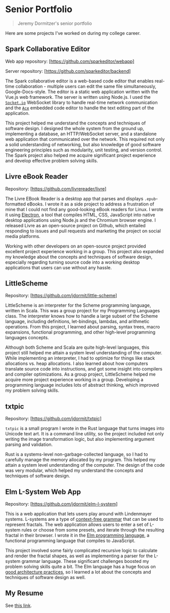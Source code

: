 # Senior Portfolio
> Jeremy Dormitzer's senior portfolio

Here are some projects I've worked on during my college career.

## Spark Collaborative Editor
Web app repository: [https://github.com/sparkeditor/webapp]

Server repository: [https://github.com/sparkeditor/backend]

The Spark collaborative editor is a web-based code editor that enables real-time collaboration - multiple users can edit the same file simultaneously, Google-Docs-style. The editor is a static web application written with the Vue.js web framework. The server is written using Node.js. I used the [`Socket.io`](https://socket.io) WebSocket library to handle real-time network communication and the [`Ace`](https://ace.c9.io) embedded code editor to handle the text editing part of the application.

This project helped me understand the concepts and techniques of software design. I designed the whole system from the ground up, implementing a database, an HTTP/WebSocket server, and a standalone web application that communicated over the network. This required not only a solid understanding of networking, but also knowledge of good software engineering principles such as modularity, unit testing, and version control. The Spark project also helped me acquire significant project experience and develop effective problem solving skills.

## Livre eBook Reader
Repository: [https://github.com/livrereader/livre]

The Livre EBook Reader is a desktop app that parses and displays `.epub`-formatted eBooks. I wrote it as a side project to address a frustration of mine that I could not find any good-looking eBook readers for Linux. I wrote it using [Electron](https://electron.atom.io), a tool that compiles HTML, CSS, JavaScript into native desktop applications using Node.js and the Chromium browser engine. I released Livre as an open-source project on Github, which entailed responding to issues and pull requests and marketing the project on social media platforms.

Working with other developers on an open-source project provided excellent project experience working in a group. This project also expanded my knowledge about the concepts and techniques of software design, especially regarding turning source code into a working desktop applications that users can use without any hassle.

## LittleScheme
Repository: [https://github.com/jdormit/little-scheme]

LittleScheme is an interpreter for the Scheme programming language, written in Scala. This was a group project for my Programming Languages class. The interpreter knows how to handle a large subset of the Scheme language, including definitions, let-bindings, lambdas, and arithmetic operations. From this project, I learned about parsing, syntax trees, macro expansions, functional programming, and other high-level programming languages concepts.

Although both Scheme and Scala are quite high-level languages, this project still helped me attain a system level understanding of the computer. While implementing an interpreter, I had to optimize for things like stack allocations vs. heap allocations. I also learned about how computers translate source code into instructions, and got some insight into compilers and compiler optimizations. As a group project, LittleScheme helped me acquire more project experience working in a group. Developing a programming language includes lots of abstract thinking, which improved my problem solving skills.

## txtpic
Repository: [https://github.com/jdormit/txtpic]

`txtpic` is a small program I wrote in the Rust language that turns images into Unicode text art. It is a command line utility, so the project included not only writing the image transformation logic, but also implementing argument parsing and validation.

Rust is a systems-level non-garbage-collected language, so I had to carefully manage the memory allocated by my program. This helped my attain a system level understanding of the computer. The design of the code was very modular, which helped my understand the concepts and techniques of software design.

## Elm L-System Web App
Repository: [https://github.com/jdormit/elm-l-system]

This is a web application that lets users play around with Lindenmayer systems. L-systems are a type of [context-free grammar](https://en.wikipedia.org/wiki/Context-free_grammar) that can be used to represent fractals. The web application allows users to enter a set of L-system rules or choose from some presets, and iterate through the resulting fractal in their browser. I wrote it in the [Elm programming language](https://elm-lang.org), a functional programming language that compiles to JavaScript.

This project involved some fairly complicated recursive logic to calculate and render the fractal shapes, as well as implementing a parser for the L-system grammar language. These significant challenges boosted my problem solving skills quite a bit. The Elm language has a huge focus on [good architecture practices](https://guide.elm-lang.org/architecture/), so I learned a lot about the concepts and techniques of software design as well.

## My Resume
See [this link](https://docs.google.com/document/d/1y7cTOkCTmMeK64Lmi0p_Kh2bfWb-Gn-R6i9atkaJw60/edit?usp=sharing).
